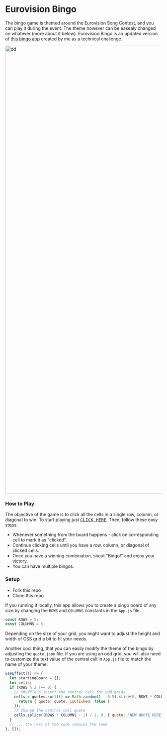 # Eurovision Bingo

The bingo game is themed around the Eurovision Song Contest, and you can play it during the event. The theme however can be easealy changed on whatever (more about it below). Eurovision Bingo is an updated version of <a href="https://github.com/uuuuuvika/Bingooo">this bingo app</a> created by me as a technical challenge.

<img width="1439" alt="dd" src="https://user-images.githubusercontent.com/47716922/221993457-15ebd796-9941-41bb-8af9-bc697f60b911.png">

### How to Play
The objective of the game is to click all the cells in a single row, column, or diagonal to win. To start playing just <kbd><a href="https://uuuuuvika.github.io/bingo-fever/">CLICK HERE</a></kbd>. Then, follow these easy steps:

- Whenever something from the board happens - click on corresponding cell to mark it as "clicked".
- Continue clicking cells until you have a row, column, or diagonal of clicked cells.
- Once you have a winning combination, shout "Bingo!" and enjoy your victory.
- You can have multiple bingos.

### Setup
- Fork this repo
- Clone this repo

If you running it locally, this app allows you to create a bingo board of any size by changing the ```ROWS``` and ```COLUMNS``` constants in the ```App.js``` file. 
```  JavaScript
const ROWS = 5;
const COLUMNS = 5;
```
Depending on the size of your grid, you might want to adjust the height and width of CSS grid a bit to fit your needs. 

Another cool thing, that you can easily modify the theme of the bingo by adjusting the ```quote.json``` file. If you are using an odd grid, you will also need to customize the text value of the central cell in ```App.js``` file to match the name of your theme:
```  JavaScript
useEffect(() => {
  let startingBoard = [];
  let cells;
  if (ROWS % 2 !== 0) {
    // shuffle & insert the central cell for odd grids
    cells = quotes.sort(() => Math.random() - 0.5).slice(0, ROWS * COLUMNS - 1).map(quote => {
      return { quote: quote, isClicked: false }
    });
    // Change the central cell quote
    cells.splice((ROWS * COLUMNS - 1) / 2, 0, { quote: "NEW QUOTE HERE", isClicked: true });
  }
  // ... the rest of the code remains the same
}, []);
```
